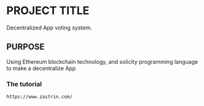 # PROJECT TITLE
Decentralized App voting system.

## PURPOSE

Using Ethereum blockchain technology, and solicity programming language to make a decentralize App

### The tutorial

```
https://www.zastrin.com/
```
